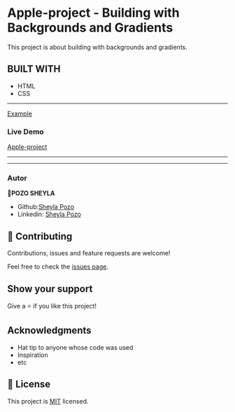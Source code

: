 # Apple-project - Building with Backgrounds and Gradients

This project is about building with backgrounds and gradients.

## BUILT WITH

- HTML
- CSS

---

[Example](http://archive.li/UW4oR)

### Live Demo

[Apple-project](https://sheylapozo.github.io/)

---

---

### Autor
👤**POZO SHEYLA**

- Github:[Sheyla Pozo](https://github.com/sheylaPozo)
- Linkedin: [Sheyla Pozo](https://www.linkedin.com/in/sheypozo/)

## 🤝 Contributing

Contributions, issues and feature requests are welcome!

Feel free to check the [issues page](https://github.com/sheylaPozo/Apple-project/issues).

## Show your support

Give a ⭐️ if you like this project!

## Acknowledgments

- Hat tip to anyone whose code was used
- Inspiration
- etc

## 📝 License

This project is [MIT](lic.url) licensed.
